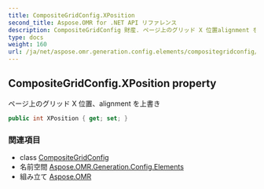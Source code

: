 ```yaml
---
title: CompositeGridConfig.XPosition
second_title: Aspose.OMR for .NET API リファレンス
description: CompositeGridConfig 財産. ページ上のグリッド X 位置alignment を上書き
type: docs
weight: 160
url: /ja/net/aspose.omr.generation.config.elements/compositegridconfig/xposition/
---
```

## CompositeGridConfig.XPosition property

ページ上のグリッド X 位置、alignment を上書き

```csharp
public int XPosition { get; set; }
```

### 関連項目

* class [CompositeGridConfig](../)
* 名前空間 [Aspose.OMR.Generation.Config.Elements](../../compositegridconfig/)
* 組み立て [Aspose.OMR](../../../)


